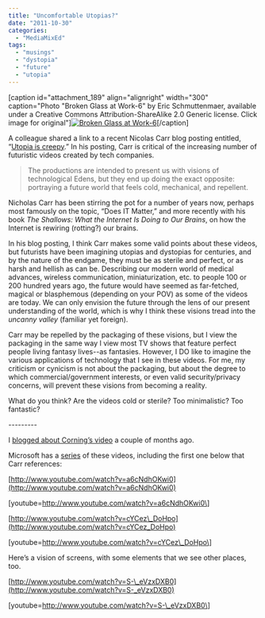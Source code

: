 ```yaml
---
title: "Uncomfortable Utopias?"
date: "2011-10-30"
categories: 
  - "MediaMixEd"
tags: 
  - "musings"
  - "dystopia"
  - "future"
  - "utopia"
---
```


\[caption id="attachment\_189" align="alignright" width="300" caption="Photo "Broken Glass at Work-6" by Eric Schmuttenmaer, available under a Creative Commons Attribution-ShareAlike 2.0 Generic license. Click image for original"\][![](http://mediamixed.files.wordpress.com/2011/10/broken.jpg?w=300 "Broken Glass at Work-6")](http://www.flickr.com/photos/akeg/2230862848)\[/caption\]

A colleague shared a link to a recent Nicolas Carr blog posting entitled, “[Utopia is creepy](http://www.roughtype.com/archives/2011/10/utopia_is_creep.php).” In his posting, Carr is critical of the increasing number of futuristic videos created by tech companies.

> The productions are intended to present us with visions of technological Edens, but they end up doing the exact opposite: portraying a future world that feels cold, mechanical, and repellent.

Nicholas Carr has been stirring the pot for a number of years now, perhaps most famously on the topic, “Does IT Matter,” and more recently with his book _The Shallows: What the Internet Is Doing to Our Brains_, on how the Internet is rewiring (rotting?) our brains.

In his blog posting, I think Carr makes some valid points about these videos, but futurists have been imagining utopias and dystopias for centuries, and by the nature of the endgame, they must be as sterile and perfect, or as harsh and hellish as can be. Describing our modern world of medical advances, wireless communication, miniaturization, etc. to people 100 or 200 hundred years ago, the future would have seemed as far-fetched, magical or blasphemous (depending on your POV) as some of the videos are today. We can only envision the future through the lens of our present understanding of the world, which is why I think these visions tread into the _uncanny valley_ (familiar yet foreign).

Carr may be repelled by the packaging of these visions, but I view the packaging in the same way I view most TV shows that feature perfect people living fantasy lives--as fantasies. However, I DO like to imagine the various applications of technology that I see in these videos. For me, my criticism or cynicism is not about the packaging, but about the degree to which commercial/government interests, or even valid security/privacy concerns, will prevent these visions from becoming a reality.

What do you think? Are the videos cold or sterile? Too minimalistic? Too fantastic?

\---------

I [blogged about Corning’s video](http://mediamixed.wordpress.com/2011/07/19/154/) a couple of months ago.

Microsoft has a [series](http://www.youtube.com/user/officevideos) of these videos, including the first one below that Carr references:

[http://www.youtube.com/watch?v=a6cNdhOKwi0](http://www.youtube.com/watch?v=a6cNdhOKwi0)

\[youtube=http://www.youtube.com/watch?v=a6cNdhOKwi0\]

[http://www.youtube.com/watch?v=cYCez\_DoHpo](http://www.youtube.com/watch?v=cYCez_DoHpo)

\[youtube=http://www.youtube.com/watch?v=cYCez\_DoHpo\]

Here’s a vision of screens, with some elements that we see other places, too.

[http://www.youtube.com/watch?v=S-\_eVzxDXB0](http://www.youtube.com/watch?v=S-_eVzxDXB0)

\[youtube=http://www.youtube.com/watch?v=S-\_eVzxDXB0\]
